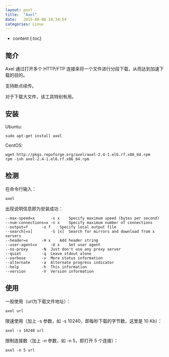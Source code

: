 ```yaml
---
layout: post
title:  "Axel"
date:   2015-08-06 18:34:54
categories: Linux
---
```


* content
{:toc}

## 简介

Axel 通过打开多个 HTTP/FTP 连接来将一个文件进行分段下载，从而达到加速下载的目的。

支持断点续传。

对于下载大文件，该工具特别有用。

## 安装

Ubuntu:

	sudo apt-get install axel

CentOS:

	wget http://pkgs.repoforge.org/axel/axel-2.4-1.el6.rf.x86_64.rpm
	rpm -ivh axel-2.4-1.el6.rf.x86_64.rpm

## 检测

在命令行输入：

	axel

出现说明信息即为安装成功：

	--max-speed=x		-s x	Specify maximum speed (bytes per second)
	--num-connections=x	-n x	Specify maximum number of connections
	--output=f		-o f	Specify local output file
	--search[=x]		-S [x]	Search for mirrors and download from x servers
	--header=x		-H x	Add header string
	--user-agent=x		-U x	Set user agent
	--no-proxy		-N	Just don't use any proxy server
	--quiet			-q	Leave stdout alone
	--verbose		-v	More status information
	--alternate		-a	Alternate progress indicator
	--help			-h	This information
	--version		-V	Version information

## 使用

一般使用（url为下载文件地址）：

	axel url

限速使用（加上 -s 参数，如 -s 10240，即每秒下载的字节数，这里是 10 Kb）：

	axel -s 10240 url

限制连接数（加上 -n 参数，如 -n 5，即打开 5 个连接）：

	axel -n 5 url
